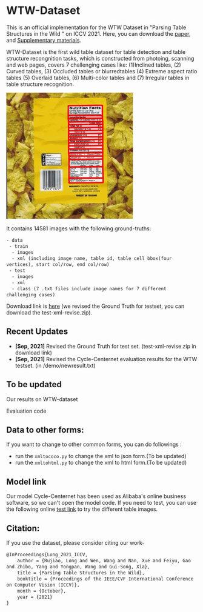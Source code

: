 # WTW-Dataset
This is an official implementation for the WTW Dataset in "Parsing Table Structures in the Wild " on ICCV 2021. Here, you can download the [paper](https://arxiv.org/abs/2109.02199), and [Supplementary materials](https://github.com/wangwen-whu/WTW-Dataset/blob/main/Supplementary.pdf).

WTW-Dataset is the first wild table dataset for table detection and table structure recongnition tasks, which is constructed from photoing, scanning and web pages, 
covers 7 challenging cases like: (1)Inclined tables, (2) Curved tables, (3) Occluded tables or blurredtables (4) Extreme aspect ratio tables
(5) Overlaid tables, (6) Multi-color tables and (7) Irregular tables in table structure recognition.

![image](https://github.com/wangwen-whu/WTW-Dataset/blob/main/demo/20210816_210413.gif)

It contains 14581 images with the following ground-truths:
```
- data
 - train
  - images
  - xml (including image name, table id, table cell bbox(four vertices), start col/row, end col/row)
 - test
  - images
  - xml
  - class (7 .txt files include image names for 7 different challenging cases)
```

Download link is [here](https://tianchi.aliyun.com/dataset/dataDetail?dataId=108587) 
(we revised the Ground Truth for testset, you can download the test-xml-revise.zip).

## Recent Updates
- **[Sep, 2021]** Revised the Ground Truth for test set. (test-xml-revise.zip in download link)
- **[Sep, 2021]** Revised the Cycle-Centernet evaluation results for the WTW testset. (in /demo/newresult.txt)

## To be updated
Our results on WTW-dataset

Evaluation code

## Data to other forms:
If you want to change to other common forms, you can do followings :
- run the ```xmltococo.py``` to change the xml to json form.(To be updated)
- run the ```xmltohtml.py``` to change the xml to html form.(To be updated)

## Model link
Our model Cycle-Centernet has been used as Alibaba's online business software, so we can't open the model code. If you need to test, you can use the following online [test link](https://duguang.aliyun.com/experience?type=universal&subtype=table#intro) to try the different table images.

## Citation:
If you use the dataset, please consider citing our work-
```
@InProceedings{Long_2021_ICCV,
	author = {Rujiao, Long and Wen, Wang and Nan, Xue and Feiyu, Gao and Zhibo, Yang and Yongpan, Wang and Gui-Song, Xia},
	title = {Parsing Table Structures in the Wild},
	booktitle = {Proceedings of the IEEE/CVF International Conference on Computer Vision (ICCV)},
	month = {October},
	year = {2021}
}

```
